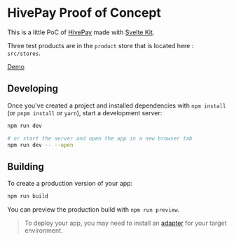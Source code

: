 # HivePay Proof of Concept

This is a little PoC of [HivePay](https://hivepay.io) made with [Svelte Kit](https://kit.svelte.dev).

Three test products are in the `product` store that is located here : `src/stores`.

[Demo](https://hivepay-poc.netlify.app)


## Developing

Once you've created a project and installed dependencies with `npm install` (or `pnpm install` or `yarn`), start a development server:

```bash
npm run dev

# or start the server and open the app in a new browser tab
npm run dev -- --open
```

## Building

To create a production version of your app:

```bash
npm run build
```

You can preview the production build with `npm run preview`.

> To deploy your app, you may need to install an [adapter](https://kit.svelte.dev/docs/adapters) for your target environment.
